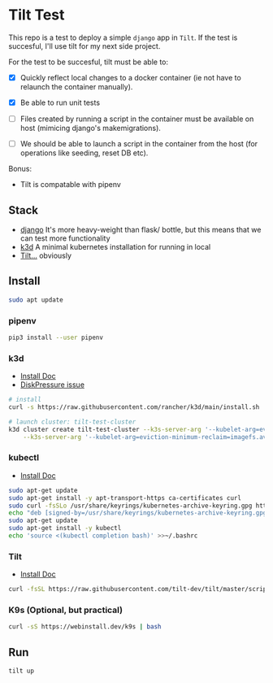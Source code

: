 # Tilt Test

This repo is a test to deploy a simple `django` app in `Tilt`.  If the test is succesful, I'll use tilt for my next side project.

For the test to be succesful, tilt must be able to:

- [x] Quickly reflect local changes to a docker container (ie not have to relaunch the container manually).

- [x] Be able to run unit tests

- [ ] Files created by running a script in the container must be available on host (mimicing django's makemigrations).

- [ ] We should be able to launch a script in the container from the host (for operations like seeding, reset DB etc).

Bonus:

- Tilt is compatable with pipenv

## Stack

- [django](https://github.com/django/django) It's more heavy-weight than flask/ bottle, but this means that we can test more functionality
- [k3d](https://k3d.io/v4.4.8/) A minimal kubernetes installation for running in local
- [Tilt...](https://tilt.dev/) obviously

## Install

```bash
sudo apt update
```

### pipenv

```bash
pip3 install --user pipenv
```

### k3d

- [Install Doc](https://k3d.io/v4.4.8/#install-script)
- [DiskPressure issue](https://github.com/tilt-dev/tilt/issues/1076)

```bash
# install
curl -s https://raw.githubusercontent.com/rancher/k3d/main/install.sh | bash

# launch cluster: tilt-test-cluster
k3d cluster create tilt-test-cluster --k3s-server-arg '--kubelet-arg=eviction-hard=imagefs.available<1%,nodefs.available<1%' \
    --k3s-server-arg '--kubelet-arg=eviction-minimum-reclaim=imagefs.available=1%,nodefs.available=1%'
```

### kubectl

- [Install Doc](https://kubernetes.io/docs/tasks/tools/install-kubectl-linux/#install-kubectl-binary-with-curl-on-linux)

```bash
sudo apt-get update
sudo apt-get install -y apt-transport-https ca-certificates curl
sudo curl -fsSLo /usr/share/keyrings/kubernetes-archive-keyring.gpg https://packages.cloud.google.com/apt/doc/apt-key.gpg
echo "deb [signed-by=/usr/share/keyrings/kubernetes-archive-keyring.gpg] https://apt.kubernetes.io/ kubernetes-xenial main" | sudo tee /etc/apt/sources.list.d/kubernetes.list
sudo apt-get update
sudo apt-get install -y kubectl
echo 'source <(kubectl completion bash)' >>~/.bashrc
```

### Tilt

- [Install Doc](https://docs.tilt.dev/install.html#linux)

```bash
curl -fsSL https://raw.githubusercontent.com/tilt-dev/tilt/master/scripts/install.sh | bash
```

### K9s (Optional, but practical)

```bash
curl -sS https://webinstall.dev/k9s | bash
```

## Run

```bash
tilt up
```
